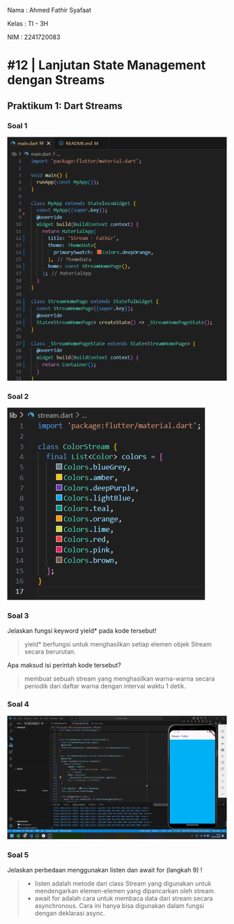 Nama    : Ahmed Fathir Syafaat

Kelas   : TI - 3H

NIM     : 2241720083

# #12 | Lanjutan State Management dengan Streams

## Praktikum 1: Dart Streams
### Soal 1
![alt text](assets/images/soal1.png)

### Soal 2
![alt text](assets/images/soal2.png)

### Soal 3
Jelaskan fungsi keyword yield* pada kode tersebut!
> yield* berfungsi untuk menghasilkan setiap elemen objek Stream secara berurutan.

Apa maksud isi perintah kode tersebut?
> membuat sebuah stream yang menghasilkan warna-warna secara periodik dari daftar warna dengan interval waktu 1 detik.

### Soal 4
![alt text](assets/images/soal4.gif)

### Soal 5
Jelaskan perbedaan menggunakan listen dan await for (langkah 9) !
> - listen adalah metode dari class Stream yang digunakan untuk mendengarkan elemen-elemen yang dipancarkan oleh stream.
> - await for adalah cara untuk membaca data dari stream secara asynchronous. Cara ini hanya bisa digunakan dalam fungsi dengan deklarasi async.

